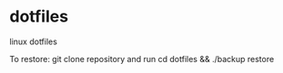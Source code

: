 # dotfiles
linux dotfiles


To restore: git clone repository and run cd dotfiles && ./backup restore
